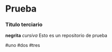 Prueba
======

### Titulo terciario
**negrita** *cursiva*
Esto es un repositorio de prueba 

#uno
#dos
#tres
